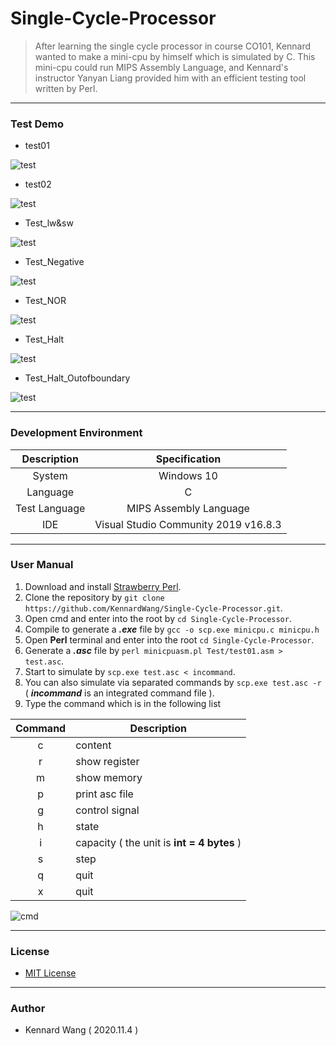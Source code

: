 # Single-Cycle-Processor

> After learning the single cycle processor in course CO101, Kennard wanted to make a mini-cpu by 
> himself which is simulated by C. This mini-cpu could run MIPS Assembly Language, and Kennard's 
> instructor Yanyan Liang provided him with an efficient testing tool written by Perl.

------

### Test Demo
+ test01

![test](https://kennardwang.github.io/ImageSource/Single-Cycle-Processor/test01.png)

+ test02

![test](https://kennardwang.github.io/ImageSource/Single-Cycle-Processor/test02.png)

+ Test_lw&sw

![test](https://kennardwang.github.io/ImageSource/Single-Cycle-Processor/Test_lw&sw.png)

+ Test_Negative

![test](https://kennardwang.github.io/ImageSource/Single-Cycle-Processor/Test_Negative.png)

+ Test_NOR

![test](https://kennardwang.github.io/ImageSource/Single-Cycle-Processor/Test_NOR.png)

+ Test_Halt

![test](https://kennardwang.github.io/ImageSource/Single-Cycle-Processor/Test_Halt.png)

+ Test_Halt_Outofboundary

![test](https://kennardwang.github.io/ImageSource/Single-Cycle-Processor/Test_Halt_Outofboundary.png)

------

### Development Environment

| Description | Specification |
|:---:|:---:|
| System | Windows 10 |
| Language | C |
| Test Language | MIPS Assembly Language |
| IDE | Visual Studio Community 2019 v16.8.3 |

------

### User Manual
1. Download and install [Strawberry Perl](https://strawberryperl.com/).
2. Clone the repository by `git clone https://github.com/KennardWang/Single-Cycle-Processor.git`.
3. Open cmd and enter into the root by `cd Single-Cycle-Processor`.
4. Compile to generate a ***.exe*** file by `gcc -o scp.exe minicpu.c minicpu.h`
5. Open **Perl** terminal and enter into the root `cd Single-Cycle-Processor`.
6. Generate a ***.asc*** file by `perl minicpuasm.pl Test/test01.asm > test.asc`.
7. Start to simulate by `scp.exe test.asc < incommand`.
8. You can also simulate via separated commands by `scp.exe test.asc -r` ( ***incommand*** is an integrated command file ).
9. Type the command which is in the following list

|Command|Description|
|:---:|---|
|c|content|
|r|show register|
|m|show memory|
|p|print asc file|
|g|control signal|
|h|state|
|i|capacity ( the unit is **int = 4 bytes** )|
|s|step|
|q|quit|
|x|quit|

![cmd](https://kennardwang.github.io/ImageSource/Single-Cycle-Processor/cmd.png)

------

### License  
+ [MIT License](https://github.com/KennardWang/Single-Cycle-Processor/blob/master/LICENSE)

------

### Author
+ Kennard Wang ( 2020.11.4 )
